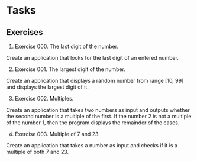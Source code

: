 # Tasks

## Exercises
1. Exercise 000. The last digit of the number.

Create an application that looks for the last digit of an entered number.

2. Exercise 001. The largest digit of the number.

Create an application that displays a random number from range [10, 99] and displays the largest digit of it.

3. Exercise 002. Multiples.

Create an application that takes two numbers as input and outputs whether the second number is a multiple of the first. If the number 2 is not a multiple of the number 1, then the program displays the remainder of the cases.

4. Exercise 003. Multiple of 7 and 23.

Create an application that takes a number as input and checks if it is a multiple of both 7 and 23.